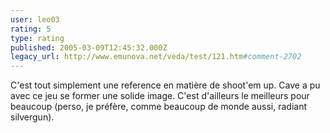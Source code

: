 ```yaml
---
user: leo03
rating: 5
type: rating
published: 2005-03-09T12:45:32.000Z
legacy_url: http://www.emunova.net/veda/test/121.htm#comment-2702
---
```

C'est tout simplement une reference en matière de shoot'em up. Cave a pu avec ce jeu se former une solide image. C'est d'ailleurs le meilleurs pour beaucoup (perso, je préfère, comme beaucoup de monde aussi, radiant silvergun).